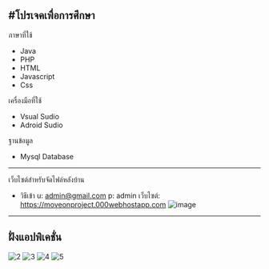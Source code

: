 #โปรเจคเพื่อการศึกษา
----------------------------------
ภาษาที่ใช้
- Java
- PHP
- HTML
- Javascript
- Css

เครื่องมือที่ใช้
- Vsual Sudio
- Adroid Sudio

ฐานข้อมูล
- Mysql Database
-----------------------------------
เว็บไซต์สำหรับจัดไฟล์หลังบ้าน
- วิธีเข้า 
u: admin@gmail.com 
p: admin เว็บไซต์: 
https://moveonproject.000webhostapp.com
![image](https://user-images.githubusercontent.com/59292729/114999585-2ff47900-9ecc-11eb-8678-b6d879dee4ef.png)
------------------------------------
ฝั่งแอปพิเคชั่น
------------------------------------
![2](https://user-images.githubusercontent.com/59292729/115000899-654d9680-9ecd-11eb-807f-c0766c8b27a5.png)
![3](https://user-images.githubusercontent.com/59292729/115001798-3257d280-9ece-11eb-9b97-f36d11359d1f.png)
![4](https://user-images.githubusercontent.com/59292729/115002185-a4301c00-9ece-11eb-8d90-92950aaf82ba.png)
![5](https://user-images.githubusercontent.com/59292729/115007234-f7f13400-9ed3-11eb-817d-ef1b8b8c40ac.png)





